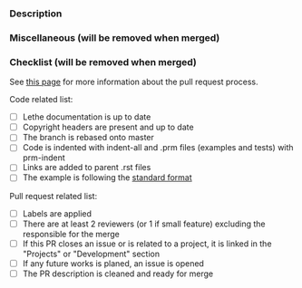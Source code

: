 <!-- Please, fill in the description as completely as possible.-->

### Description

<!-- Explain the content of the new example
       What are the motivations? 
       What is/are the feature(s) highlighted in this example? -->

### Miscellaneous (will be removed when merged)

<!-- Anything that you would like to add that does not fit into any of the categories above.
       Note that any critical information should be in the categories above.
       Examples:
         Future changes or features that will be added in subsequent pull requests
         Any comments or highlights for the reviewers -->

### Checklist (will be removed when merged)
See [this page](https://chaos-polymtl.github.io/lethe/documentation/contributing.html#pull-requests) for more information about the pull request process.

Code related list:
- [ ] Lethe documentation is up to date
- [ ] Copyright headers are present and up to date
- [ ] The branch is rebased onto master
- [ ] Code is indented with indent-all and .prm files (examples and tests) with prm-indent
- [ ] Links are added to parent .rst files
- [ ] The example is following the [standard format](https://chaos-polymtl.github.io/lethe/documentation/contributing.html#general-rules-and-format)

Pull request related list:
- [ ] Labels are applied
- [ ] There are at least 2 reviewers (or 1 if small feature) excluding the responsible for the merge
- [ ] If this PR closes an issue or is related to a project, it is linked in the "Projects" or "Development" section
- [ ] If any future works is planed, an issue is opened
- [ ] The PR description is cleaned and ready for merge